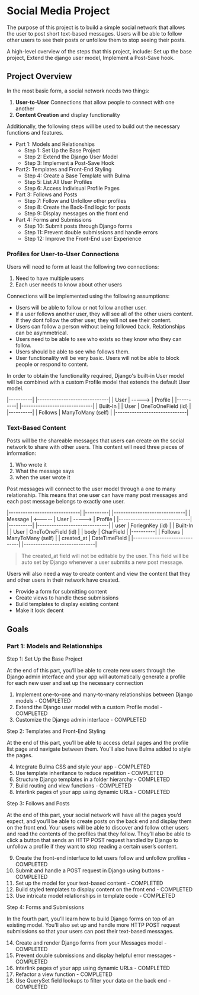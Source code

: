 # **Social Media Project**

The purpose of this project is to build a simple social network that allows the user to post short text-based messages. Users will be able to follow other users to see their posts or unfollow them to stop seeing their posts.

A high-level overview of the steps that this project, include: Set up the base project, Extend the django user model, Implement a Post-Save hook.

## **Project Overview**

In the most basic form, a social network needs two things:

1. **User-to-User** Connections that allow people to connect with one another
2. **Content Creation** and display functionality

Additionally, the following steps will be used to build out the necessary functions and features.

* Part 1: Models and Relationships
    * Step 1: Set Up the Base Project
    * Step 2: Extend the Django User Model
    * Step 3: Implement a Post-Save Hook
* Part2: Templates and Front-End Styling
    * Step 4: Create a Base Template with Bulma
    * Step 5: List All User Profiles
    * Step 6: Access Indivisual Profile Pages
* Part 3: Follows and Posts
    * Step 7: Follow and Unfollow other profiles
    * Step 8: Create the Back-End logic for posts
    * Step 9: Display messages on the front end
* Part 4: Forms and Submissions
    * Step 10: Submit posts through Django forms
    * Step 11: Prevent double submissions and handle errors
    * Step 12: Improve the Front-End user Experience 

### **Profiles for User-to-User Connections**

Users will need to form at least the following two connections:

1. Need to have multiple users
2. Each user needs to know about other users

Connections will be implemented using the following assumptions:

* Users will be able to follow or not follow another user.
* If a user follows another user, they will see all of the other users content. If they dont follow the other user, they will not see their content.
* Users can follow a person without being followed back. Relationships can be asymmetrical.
* Users need to be able to see who exists so they know who they can follow.
* Users should be able to see who follows them.
* User functionality will be very basic. Users will not be able to block people or respond to content.

In order to obtain the functionality required, Django's built-in User model will be combined with a custom Profile model that extends the default User model.

|----------|        |------------------------------|
|   User   | -----> |    Profile                   |
|----------|        |------------------------------|
| Built-In |        | User    | OneToOneField (id) |
|----------|        | Follows | ManyToMany (self)  |
                    |------------------------------|

### Text-Based Content

Posts will be the shareable messages that users can create on the social network to share with other users. This content will need three pieces of information:

1. Who wrote it
2. What the message says
3. when the user wrote it

Post messages will connect to the user model through a one to many relationship. This means that one user can have many post messages and each post message belongs to exactly one user.

|------------------------------|        |----------|        |------------------------------|
| Message                      | <----- |   User   | -----> |    Profile                   |
|------------------------------|        |----------|        |------------------------------|
| user       | ForiegnKey (id) |        | Built-In |        | User    | OneToOneField (id) |
| body       | CharField       |        |----------|        | Follows | ManyToMany (self)  |
| created_at | DateTimeField   |                            |------------------------------|
|------------------------------|

>The created_at field will not be editable by the user. This field will be auto set by Django whenever a user submits a new post message.

Users will also need a way to create content and view the content that they and other users in their network have created.

* Provide a form for submitting content
* Create views to handle these submissions
* Build templates to display existing content
* Make it look decent

## Goals

### Part 1: Models and Relationships

Step 1: Set Up the Base Project

At the end of this part, you’ll be able to create new users through the Django admin interface and your app will automatically generate a profile for each new user and set up the necessary connection

1. Implement one-to-one and many-to-many relationships between Django models - COMPLETED
2. Extend the Django user model with a custom Profile model - COMPLETED
3. Customize the Django admin interface - COMPLETED

Step 2: Templates and Front-End Styling

At the end of this part, you’ll be able to access detail pages and the profile list page and navigate between them. You’ll also have Bulma added to style the pages.

4. Integrate Bulma CSS and style your app - COMPLETED
5. Use template inheritance to reduce repetition - COMPLETED
6. Structure Django templates in a folder hierarchy - COMPLETED
7. Build routing and view functions - COMPLETED
8. Interlink pages of your app using dynamic URLs - COMPLETED

Step 3: Follows and Posts

At the end of this part, your social network will have all the pages you’d expect, and you’ll be able to create posts on the back end and display them on the front end. Your users will be able to discover and follow other users and read the contents of the profiles that they follow. They’ll also be able to click a button that sends an HTTP POST request handled by Django to unfollow a profile if they want to stop reading a certain user’s content.

9. Create the front-end interface to let users follow and unfollow profiles - COMPLETED
10. Submit and handle a POST request in Django using buttons - COMPLETED
11. Set up the model for your text-based content - COMPLETED
12. Build styled templates to display content on the front end - COMPLETED
13. Use intricate model relationships in template code - COMPLETED

Step 4: Forms and Submissions

In the fourth part, you’ll learn how to build Django forms on top of an existing model. You’ll also set up and handle more HTTP POST request submissions so that your users can post their text-based messages.

14. Create and render Django forms from your Messages model - COMPLETED
15. Prevent double submissions and display helpful error messages - COMPLETED
16. Interlink pages of your app using dynamic URLs - COMPLETED
17. Refactor a view function - COMPLETED
18. Use QuerySet field lookups to filter your data on the back end - COMPLETED
